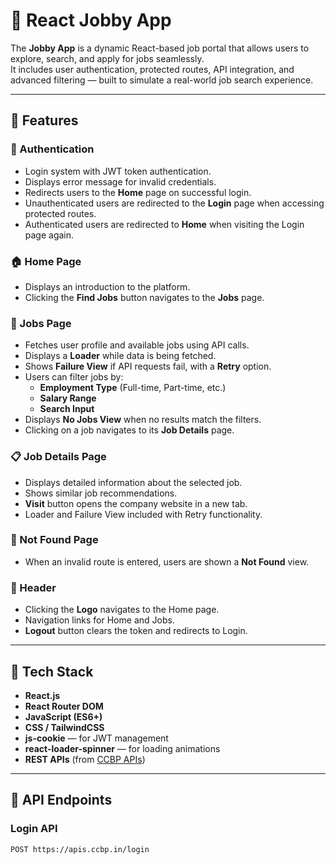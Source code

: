 # 💼 React Jobby App

The **Jobby App** is a dynamic React-based job portal that allows users to explore, search, and apply for jobs seamlessly.  
It includes user authentication, protected routes, API integration, and advanced filtering — built to simulate a real-world job search experience.

---

## 🚀 Features

### 🔐 Authentication
- Login system with JWT token authentication.
- Displays error message for invalid credentials.
- Redirects users to the **Home** page on successful login.
- Unauthenticated users are redirected to the **Login** page when accessing protected routes.
- Authenticated users are redirected to **Home** when visiting the Login page again.

### 🏠 Home Page
- Displays an introduction to the platform.
- Clicking the **Find Jobs** button navigates to the **Jobs** page.

### 💼 Jobs Page
- Fetches user profile and available jobs using API calls.
- Displays a **Loader** while data is being fetched.
- Shows **Failure View** if API requests fail, with a **Retry** option.
- Users can filter jobs by:
  - **Employment Type** (Full-time, Part-time, etc.)
  - **Salary Range**
  - **Search Input**
- Displays **No Jobs View** when no results match the filters.
- Clicking on a job navigates to its **Job Details** page.

### 📋 Job Details Page
- Displays detailed information about the selected job.
- Shows similar job recommendations.
- **Visit** button opens the company website in a new tab.
- Loader and Failure View included with Retry functionality.

### 🚫 Not Found Page
- When an invalid route is entered, users are shown a **Not Found** view.

### 🧭 Header
- Clicking the **Logo** navigates to the Home page.
- Navigation links for Home and Jobs.
- **Logout** button clears the token and redirects to Login.

---

## 🧱 Tech Stack

- **React.js**
- **React Router DOM**
- **JavaScript (ES6+)**
- **CSS / TailwindCSS**
- **js-cookie** — for JWT management  
- **react-loader-spinner** — for loading animations
- **REST APIs** (from [CCBP APIs](https://apis.ccbp.in))

---

## 🔗 API Endpoints

### Login API
```http
POST https://apis.ccbp.in/login
